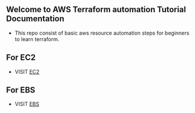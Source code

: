 ## Welcome to AWS Terraform automation Tutorial Documentation
- This repo consist of basic aws resource automation steps  for beginners to learn terraform.

## For EC2 
- VISIT [EC2](https://github.com/xxx-holic-01/Terraform_2024/tree/main/EC2)

## For EBS

- VISIT [EBS](https://github.com/xxx-holic-01/Terraform_2024/tree/main/EBS)
